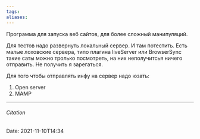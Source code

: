 ```yaml
---
tags: 
aliases: 
---
```

Программа для запуска веб сайтов, для более сложный манипуляций.

Для тестов надо развернуть локальный сервер. И там потестить. 
Есть малые лоховские сервера, типо плагина liveServer или BrowserSync такие саты можно тролько посмотреть, на них неполучитсья ничего отправить. Не получить я зарегаться.

Для того чтобы отправлять инфу на сервер надо юзать:
1. Open server
2. MAMP

---
###### Citation

Date: 2021-11-10T14:34
